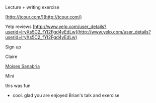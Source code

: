 
Lecture + writing exercise 

[http://tcour.com/](http://tcour.com/)

Yelp reviews [http://www.yelp.com/user_details?userid=IryXs5C2_fYI2Fgd4yEdLw](http://www.yelp.com/user_details?userid=IryXs5C2_fYI2Fgd4yEdLw) 

Sign up 

Claire

[Moises Sanabria](/ep/profile/v6pSS8EP8fM)

Mini

this was fun

*   cool. glad you are enjoyed Brian's talk and exercise
